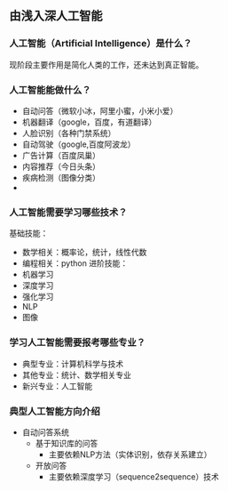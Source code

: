 ## 由浅入深人工智能

### 人工智能（Artificial Intelligence）是什么？
现阶段主要作用是简化人类的工作，还未达到真正智能。
### 人工智能能做什么？
- 自动问答（微软小冰，阿里小蜜，小米小爱）
- 机器翻译（google，百度，有道翻译）
- 人脸识别（各种门禁系统）
- 自动驾驶（google,百度阿波龙）
- 广告计算（百度凤巢）
- 内容推荐（今日头条）
- 疾病检测（图像分类）
- 
### 人工智能需要学习哪些技术？
基础技能：
- 数学相关：概率论，统计，线性代数
- 编程相关：python
进阶技能：
- 机器学习
- 深度学习
- 强化学习
- NLP
- 图像
### 学习人工智能需要报考哪些专业？
- 典型专业：计算机科学与技术
- 其他专业：统计、数学相关专业
- 新兴专业：人工智能

### 典型人工智能方向介绍
- 自动问答系统
	- 基于知识库的问答
		- 主要依赖NLP方法（实体识别，依存关系建立）
	- 开放问答
		- 主要依赖深度学习（sequence2sequence）技术
		

